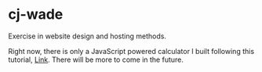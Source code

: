 # cj-wade
Exercise in website design and hosting methods.

Right now, there is only a JavaScript powered calculator I built following this tutorial, [Link](https://www.youtube.com/watch?v=j59qQ7YWLxw). There will be more to come in the future.
